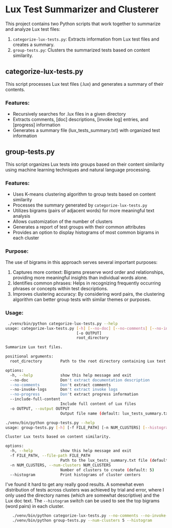 # Lux Test Summarizer and Clusterer

This project contains two Python scripts that work together to summarize and analyze Lux test files:

1. `categorize-lux-tests.py`: Extracts information from Lux test files and creates a summary.
2. `group-tests.py`: Clusters the summarized tests based on content similarity.

## categorize-lux-tests.py

This script processes Lux test files (.lux) and generates a summary of their contents.

### Features:

- Recursively searches for .lux files in a given directory
- Extracts comments, [doc] descriptions, [invoke log] entries, and [progress] information
- Generates a summary file (lux_tests_summary.txt) with organized test information

## group-tests.py

This script organizes Lux tests into groups based on their content similarity using machine learning techniques and natural language processing.

### Features:

- Uses K-means clustering algorithm to group tests based on content similarity
- Processes the summary generated by `categorize-lux-tests.py`
- Utilizes bigrams (pairs of adjacent words) for more meaningful text analysis
- Allows customization of the number of clusters
- Generates a report of test groups with their common attributes
- Provides an option to display histograms of most common bigrams in each cluster

### Purpose:

The use of bigrams in this approach serves several important purposes:
1. Captures more context: Bigrams preserve word order and relationships, providing more meaningful insights than individual words alone.
2. Identifies common phrases: Helps in recognizing frequently occurring phrases or concepts within test descriptions.
3. Improves clustering accuracy: By considering word pairs, the clustering algorithm can better group tests with similar themes or purposes.

### Usage:


```bash
 ./venv/bin/python categorize-lux-tests.py --help
usage: categorize-lux-tests.py [-h] [--no-doc] [--no-comments] [--no-invoke-logs] [--no-progress] [--include-full-content]
                               [-o OUTPUT]
                               root_directory

Summarize Lux test files.

positional arguments:
  root_directory        Path to the root directory containing Lux test files

options:
  -h, --help            show this help message and exit
  --no-doc              Don't extract documentation description
  --no-comments         Don't extract comments
  --no-invoke-logs      Don't extract invoke logs
  --no-progress         Don't extract progress information
  --include-full-content
                        Include full content of Lux files
  -o OUTPUT, --output OUTPUT
                        Output file name (default: lux_tests_summary.txt)
```

```bash
./venv/bin/python group-tests.py --help
usage: group-tests.py [-h] [-f FILE_PATH] [-n NUM_CLUSTERS] [--histogram]

Cluster Lux tests based on content similarity.

options:
  -h, --help            show this help message and exit
  -f FILE_PATH, --file-path FILE_PATH
                        Path to the lux_tests_summary.txt file (default: lux_tests_summary.txt)
  -n NUM_CLUSTERS, --num-clusters NUM_CLUSTERS
                        Number of clusters to create (default: 5)
  --histogram           Print histograms of cluster centers
```

I've found it hard to get any really good results. A somewhat even distribution of tests
across clusters was achieved by trial and error, where I only used the directory
names (which are somewhat descriptive) and the Lux doc text. The `--histogram` switch
can be used to see the top bigrams (word pairs) in each cluster.

```bash
   ./venv/bin/python categorize-lux-tests.py --no-comments --no-invoke-logs --no-progress tests/restconf
   ./venv/bin/python group-tests.py --num-clusters 5 --histogram
```



